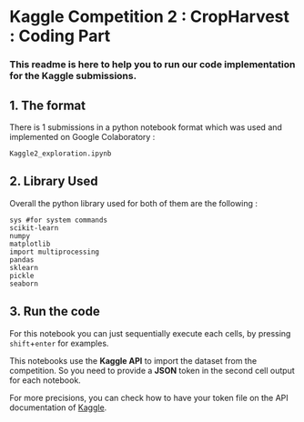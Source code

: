 # Kaggle Competition 2 : CropHarvest : Coding Part
### This readme is here to help you to run our code implementation for the Kaggle submissions.

## 1. The format

There is 1 submissions in a python notebook format which was used and implemented on Google Colaboratory :

`Kaggle2_exploration.ipynb`

## 2. Library Used

Overall the python library used for both of them are the following :

```
sys #for system commands
scikit-learn
numpy
matplotlib
import multiprocessing
pandas
sklearn
pickle
seaborn
```

## 3. Run the code

For this notebook you can just sequentially execute each cells, by pressing `shift`+`enter` for examples.

This notebooks use the **Kaggle API** to import the dataset from the competition. So you need to provide a **JSON** token in the second cell output for each notebook.

For more precisions, you can check how to have your token file on the API documentation of [Kaggle](https://www.kaggle.com/docs/api).